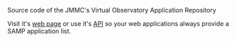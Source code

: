 Source code of the JMMC's Virtual Observatory Application Repository 

Visit it's [web page](//voar.jmmc.fr) or use it's [API](//voar.jmmc.fr/embed.html) so your web applications always provide a SAMP application list.

